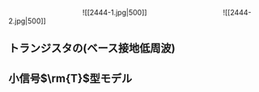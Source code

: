 $\hspace{4cm}$![[2444-1.jpg|500]]
$\hspace{4cm}$![[2444-2.jpg|500]]

## トランジスタの(ベース接地低周波)
## 小信号$\rm{T}$型モデル
